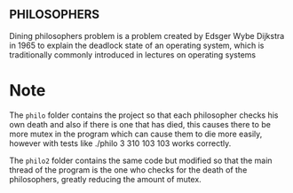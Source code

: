 ## PHILOSOPHERS

Dining philosophers problem is a problem created by Edsger Wybe Dijkstra in 1965 to explain the deadlock state of an operating system, which is traditionally commonly introduced in lectures on operating systems

# Note

The `philo` folder contains the project so that each philosopher checks his own death and also if there is one that has died, this causes there to be more mutex in the program which can cause them to die more easily, however with tests like ./philo 3 310 103 103 works correctly.

The `philo2` folder contains the same code but modified so that the main thread of the program is the one who checks for the death of the philosophers, greatly reducing the amount of mutex.
